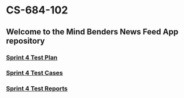 # CS-684-102
## Welcome to the Mind Benders News Feed App repository 

### [Sprint 4 Test Plan](Sprint-4-Test-Plan.md)

### [Sprint 4 Test Cases](Sprint-4-Test-Cases.md)

### [Sprint 4 Test Reports](Sprint-4-Test-Reports.md)
